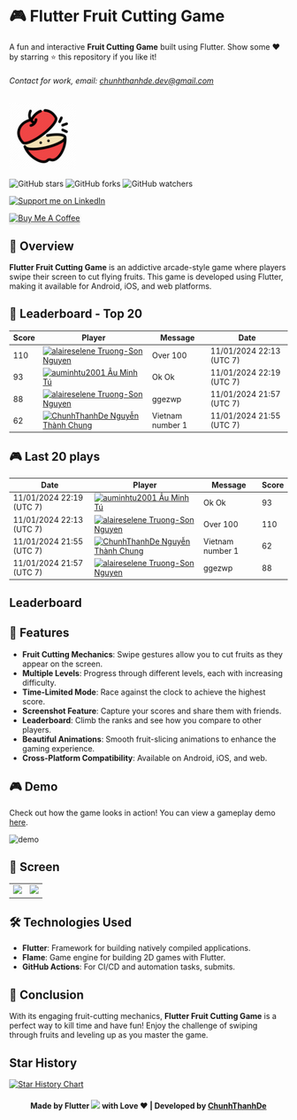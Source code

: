 # 🎮 Flutter Fruit Cutting Game

A fun and interactive **Fruit Cutting Game** built using Flutter. Show some ❤️ by starring ⭐ this repository if you like it!

###### Contact for work, email: chunhthanhde.dev@gmail.com

<img src="assets/icons/fruit_cutting_logo.png" height="120px" alt="game logo"/>

![GitHub stars](https://img.shields.io/github/stars/Flutter-Journey/Fruit-Cutting-Game?style=social)
![GitHub forks](https://img.shields.io/github/forks/Flutter-Journey/Fruit-Cutting-Game?style=social)
![GitHub watchers](https://img.shields.io/github/watchers/Flutter-Journey/Fruit-Cutting-Game?style=social)

<a href="https://www.linkedin.com/in/chunhthanhde/">
<img src="https://img.shields.io/badge/Support-Recommend%2FEndorse%20me%20on%20Linkedin-blue?style=for-the-badge&logo=linkedin" alt="Support me on LinkedIn" />
</a>

<a href="https://www.buymeacoffee.com/chunhthanhde" target="_blank"><img src="https://www.buymeacoffee.com/assets/img/custom_images/yellow_img.png" alt="Buy Me A Coffee" style="height: 41px !important;width: 174px !important;box-shadow: 0px 3px 2px 0px rgba(190, 190, 190, 0.5) !important;-webkit-box-shadow: 0px 3px 2px 0px rgba(190, 190, 190, 0.5) !important;" ></a>

## 🍎 Overview

**Flutter Fruit Cutting Game** is an addictive arcade-style game where players swipe their screen to cut flying fruits. This game is developed using Flutter, making it available for Android, iOS, and web platforms.

## 🤩 Leaderboard - Top 20
<!-- Leaderboard -->
| Score | Player | Message | Date |
|-------|--------|---------|------|
| 110 | [<img src="https://avatars.githubusercontent.com/u/56793922?s=24&u=32e8f49b4146dd45be7cef08a33d2531e4b53790&v=4" alt="alaireselene" width="24" /> Truong-Son Nguyen](https://github.com/alaireselene) | Over 100 | 11/01/2024 22:13 (UTC 7) |
| 93 | [<img src="https://avatars.githubusercontent.com/u/80706048?s=24&u=bc59f1d3738c90060537773c9c07cd6a10ed274e&v=4" alt="auminhtu2001" width="24" /> Âu Minh Tú ](https://github.com/auminhtu2001) | Ok Ok | 11/01/2024 22:19 (UTC 7) |
| 88 | [<img src="https://avatars.githubusercontent.com/u/56793922?s=24&u=32e8f49b4146dd45be7cef08a33d2531e4b53790&v=4" alt="alaireselene" width="24" /> Truong-Son Nguyen](https://github.com/alaireselene) | ggezwp | 11/01/2024 21:57 (UTC 7) |
| 62 | [<img src="https://avatars.githubusercontent.com/u/98199185?s=24&u=174b59f190c6673c5d4dd4e0eaf9004d337b31fe&v=4" alt="ChunhThanhDe" width="24" /> Nguyễn Thành Chung](https://github.com/ChunhThanhDe) | Vietnam number 1 | 11/01/2024 21:55 (UTC 7) |
<!-- /Leaderboard -->

## 🎮 Last 20 plays
<!-- Recent Plays -->
| Date | Player | Message | Score |
|-------|--------|---------|------|
| 11/01/2024 22:19 (UTC 7) | [<img src="https://avatars.githubusercontent.com/u/80706048?s=24&u=bc59f1d3738c90060537773c9c07cd6a10ed274e&v=4" alt="auminhtu2001" width="24" /> Âu Minh Tú ](https://github.com/auminhtu2001) | Ok Ok | 93 |
| 11/01/2024 22:13 (UTC 7) | [<img src="https://avatars.githubusercontent.com/u/56793922?s=24&u=32e8f49b4146dd45be7cef08a33d2531e4b53790&v=4" alt="alaireselene" width="24" /> Truong-Son Nguyen](https://github.com/alaireselene) | Over 100 | 110 |
| 11/01/2024 21:55 (UTC 7) | [<img src="https://avatars.githubusercontent.com/u/98199185?s=24&u=174b59f190c6673c5d4dd4e0eaf9004d337b31fe&v=4" alt="ChunhThanhDe" width="24" /> Nguyễn Thành Chung](https://github.com/ChunhThanhDe) | Vietnam number 1 | 62 |
| 11/01/2024 21:57 (UTC 7) | [<img src="https://avatars.githubusercontent.com/u/56793922?s=24&u=32e8f49b4146dd45be7cef08a33d2531e4b53790&v=4" alt="alaireselene" width="24" /> Truong-Son Nguyen](https://github.com/alaireselene) | ggezwp | 88 |
<!-- /Recent Plays -->

## Leaderboard

## 🌟 Features

- **Fruit Cutting Mechanics**: Swipe gestures allow you to cut fruits as they appear on the screen.
- **Multiple Levels**: Progress through different levels, each with increasing difficulty.
- **Time-Limited Mode**: Race against the clock to achieve the highest score.
- **Screenshot Feature**: Capture your scores and share them with friends.
- **Leaderboard**: Climb the ranks and see how you compare to other players.
- **Beautiful Animations**: Smooth fruit-slicing animations to enhance the gaming experience.
- **Cross-Platform Compatibility**: Available on Android, iOS, and web.

## 🎮 Demo

Check out how the game looks in action! You can view a gameplay demo [here](https://www.youtube.com/watch?v=YU_S1bes25o).

![demo](media/gif/Fruit-Cutting-Game.gif)


## 🏏 Screen
<table>
<tr>
<td><img src="https://github.com/Flutter-Journey/Fruit-Cutting-Game/blob/master/media/image/image_newgame.png" height="300px"></td>
<td><img src="https://github.com/Flutter-Journey/Fruit-Cutting-Game/blob/master/media/image/image_victory.png" height="300px"></td>
</tr>
</table>

## 🛠️ Technologies Used

- **Flutter**: Framework for building natively compiled applications.
- **Flame**: Game engine for building 2D games with Flutter.
- **GitHub Actions**: For CI/CD and automation tasks, submits.

## 🌟 Conclusion

With its engaging fruit-cutting mechanics, **Flutter Fruit Cutting Game** is a perfect way to kill time and have fun! Enjoy the challenge of swiping through fruits and leveling up as you master the game.

## Star History

<a href="https://star-history.com/#Flutter-Journey/Fruit-Cutting-Game&Date">
 <picture>
   <source media="(prefers-color-scheme: dark)" srcset="https://api.star-history.com/svg?repos=Flutter-Journey/Fruit-Cutting-Game&type=Date&theme=dark" />
   <source media="(prefers-color-scheme: light)" srcset="https://api.star-history.com/svg?repos=Flutter-Journey/Fruit-Cutting-Game&type=Date" />
   <img alt="Star History Chart" src="https://api.star-history.com/svg?repos=Flutter-Journey/Fruit-Cutting-Game&type=Date" />
 </picture>
</a>

<div align="center">

#### Made by Flutter <img src="https://raw.githubusercontent.com/Flutter-Journey/Fruit-Cutting-Game/refs/heads/main/assets/icons/flutter.png" height="15"> with Love ❤️ | Developed by [ChunhThanhDe](https://github.com/chunhthanhde)

</div>
